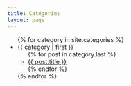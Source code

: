```yaml
---
title: Catégories
layout: page
---
```


<div class="blog list">
    <ul>
    {% for category in site.categories %}
        <li><a name="{{ category | first }}" href="/category/{{ category | first }}">{{ category | first }}</a>
          <ul>
          {% for post in category.last %}
            <li><a href="{{ post.url }}">{{ post.title }}</a></li>
          {% endfor %}
          </ul>
        </li>
    {% endfor %}    
    </ul>

</div>
